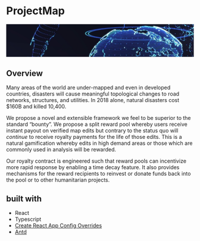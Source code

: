 # ProjectMap
![](https://github.com/justinschuldt/project-map-browser/blob/master/images/readme_logo.PNG)

## Overview
Many areas of the world are under-mapped and even in developed countries, disasters will cause meaningful topological changes to road networks, structures, and utilities. In 2018 alone, natural disasters cost $160B and killed 10,400.

We propose a novel and extensible framework we feel to be superior to the standard “bounty”. We propose a split reward pool whereby users receive instant payout on verified map edits but contrary to the status quo will *continue* to receive royalty payments for the life of those edits. This is a natural gamification whereby edits in high demand areas or those which are commonly used in analysis will be rewarded.

Our royalty contract is engineered such that reward pools can incentivize more rapid response by enabling a time decay feature. It also provides mechanisms for the reward recipients to reinvest or donate funds back into the pool or to other humanitarian projects.


## built with

- React
- Typescript
 - [Create React App Config Overrides](https://github.com/sharegate/craco)
 - [Antd](https://ant.design/docs/react/introduce)
